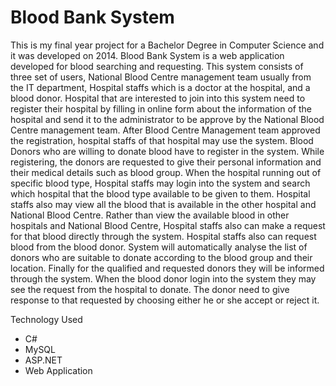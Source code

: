 # Blood Bank System

This is my final year project for a Bachelor Degree in Computer Science and it was developed on 2014. Blood Bank System is a web application developed for blood searching and requesting. This system consists of three set of users, National Blood Centre management team usually from the IT department, Hospital staffs which is a doctor at the hospital, and a blood donor. Hospital that are interested to join into this system need to register their hospital by filling in online form about the information of the hospital and send it to the administrator to be approve by the National Blood Centre management team. After Blood Centre Management team approved the registration, hospital staffs of that hospital may use the system. Blood Donors who are willing to donate blood have to register in the system. While registering, the donors are requested to give their personal information and their medical details such as blood group.
When the hospital running out of specific blood type, Hospital staffs may login into the system and search which hospital that the blood type available to be given to them. Hospital staffs also may view all the blood that is available in the other hospital and National Blood Centre. Rather than view the available blood in other hospitals and National Blood Centre, Hospital staffs also can make a request for that blood directly through the system. Hospital staffs also can request blood from the blood donor. System will automatically analyse the list of donors who are suitable to donate according to the blood group and their location. 
Finally for the qualified and requested donors they will be informed through the system. When the blood donor login into the system they may see the request from the hospital to donate. The donor need to give response to that requested by choosing either he or she accept or reject it.

Technology Used
- C#
- MySQL
- ASP.NET
- Web Application
